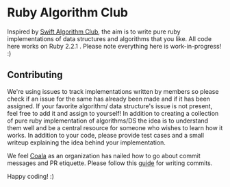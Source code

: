 # Ruby Algorithm Club

Inspired by [Swift Algorithm Club](https://github.com/raywenderlich/swift-algorithm-club), the aim is to write pure ruby implementations of data structures and algorithms that you like. All code here works on Ruby 2.2.1 . Please note everything here is work-in-progress! :)

## Contributing

We're using issues to track implementations written by members so please check if an issue for the same has already been made and if it has been assigned. If your favorite algorithm/ data structure's issue is not present, feel free to add it and assign to yourself!
In addition to creating a collection of pure ruby implementation of algorithms/DS the idea is to understand them well and be a central resource for someone who wishes to learn how it works. In addition to your code, please provide test cases and a small writeup explaining the idea behind your implementation.

We feel [Coala](https://github.com/coala/coala) as an organization has nailed how to go about commit messages and PR etiquette. Please follow this [guide](http://api.coala.io/en/latest/Developers/Writing_Good_Commits.html) for writing commits.

Happy coding! :)
